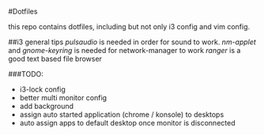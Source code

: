 #Dotfiles

this repo contains dotfiles, including but not only i3 config and vim config.

##i3 general tips
*pulsaudio* is needed in order for sound to work.
*nm-applet* and *gnome-keyring* is needed for network-manager to work
*ranger* is a good text based file browser

###TODO:
* i3-lock config
* better multi monitor config
* add background
* assign auto started application (chrome / konsole) to desktops
* auto assign apps to default desktop once monitor is disconnected
